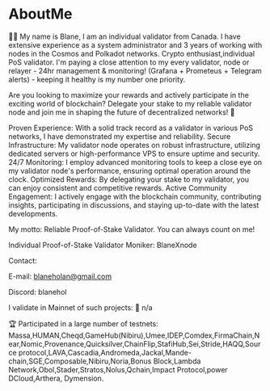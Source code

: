 # AboutMe
🧙‍♂️ My name is Blane, I am an individual validator from Canada. I have extensive experience as a system administrator and 3 years of working with nodes in the Cosmos and Polkadot networks. Crypto enthusiast,individual PoS validator. I'm paying a close attention to my every validator, node or relayer - 24hr management & monitoring! (Grafana + Prometeus + Telegram alerts) - keeping it healthy is my number one priority.

Are you looking to maximize your rewards and actively participate in the exciting world of blockchain? Delegate your stake to my reliable validator node and join me in shaping the future of decentralized networks! 🙌

Proven Experience: With a solid track record as a validator in various PoS networks, I have demonstrated my expertise and reliability.
Secure Infrastructure: My validator node operates on robust infrastructure, utilizing dedicated servers or high-performance VPS to ensure uptime and security.
24/7 Monitoring: I employ advanced monitoring tools to keep a close eye on my validator node's performance, ensuring optimal operation around the clock.
Optimized Rewards: By delegating your stake to my validator, you can enjoy consistent and competitive rewards.
Active Community Engagement: I actively engage with the blockchain community, contributing insights, participating in discussions, and staying up-to-date with the latest developments.

My motto: Reliable Proof-of-Stake Validator. You can always count on me!

Individual Proof-of-Stake Validator Moniker: BlaneXnode

Contact:

E-mail: blaneholan@gmail.com

Discord: blanehol

I validate in Mainnet of such projects: 🏅
n/a

🏆 Participated in a large number of testnets: Massa,HUMAN,Cheqd,GameHub(Nibiru),Umee,IDEP,Comdex,FirmaChain,Near,Nomic,Provenance,Quicksilver,ChainFlip,StafiHub,Sei,Stride,HAQQ,Source protocol,LAVA,Cascadia,Andromeda,Jackal,Mande-chain,SGE,Composable,Nibiru,Noria,Bonus Block,Lambda Network,Obol,Stader,Stratos,Nolus,Qchain,Impact Protocol,power DCloud,Arthera, Dymension.
